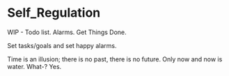 # Self_Regulation

WIP - Todo list. Alarms. Get Things Done.

Set tasks/goals and set happy alarms.

Time is an illusion; there is no past, there is no future. Only now and now is water. What-? Yes.
